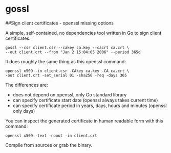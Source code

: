 # gossl

##Sign client certificates - openssl missing options

A simple, self-contained, no dependencies tool written in Go to sign client certificates. 

    gossl --csr client.csr --cakey ca.key --cacrt ca.crt \
    --out client.crt --from "Jan 2 15:04:05 2006" --period 365d


It does roughly the same thing as this openssl command:

    openssl x509 -in client.csr -CAkey ca.key -CA ca.crt \
    -out client.crt -set_serial 01 -sha256 -req -days 365 

The differences are:
- does not depend on openssl, only Go standard library
- can specify certificate start date (openssl always takes current time)
- can specify certificate period in years, days, hours and minutes (openssl only days)

You can inspect the generated certificate in human readable form with this command:

    openssl x509 -text -noout -in client.crt

Compile from sources or grab the binary.

